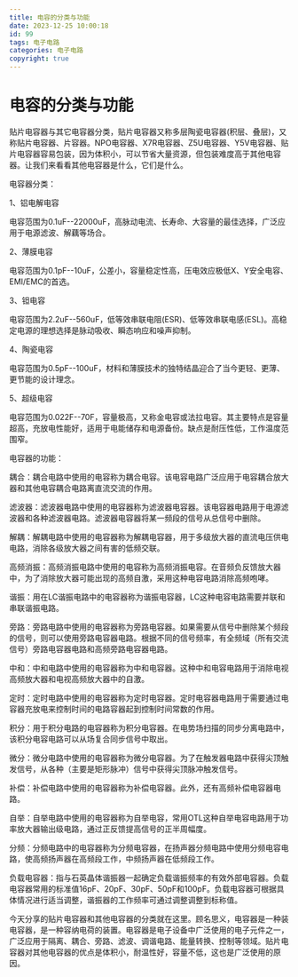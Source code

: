 ```yaml
---
title: 电容的分类与功能
date: 2023‎-12-25‎ ‏‎10:00:18
id: 99
tags: 电子电路
categories: 电子电路
copyright: true
---
```


# 电容的分类与功能

贴片电容器与其它电容器分类，贴片电容器又称多层陶瓷电容器(积层、叠层)，又称贴片电容器、片容器。NPO电容器、X7R电容器、Z5U电容器、Y5V电容器、贴片电容器容易包装，因为体积小，可以节省大量资源，但包装难度高于其他电容器。让我们来看看其他电容器是什么，它们是什么。

电容器分类：

1、铝电解电容

电容范围为0.1uF--22000uF，高脉动电流、长寿命、大容量的最佳选择，广泛应用于电源滤波、解藕等场合。

2、薄膜电容

电容范围为0.1pF--10uF，公差小，容量稳定性高，压电效应极低X、Y安全电容、EMI/EMC的首选。

3、钽电容

电容范围为2.2uF--560uF，低等效串联电阻(ESR)、低等效串联电感(ESL)。高稳定电源的理想选择是脉动吸收、瞬态响应和噪声抑制。

4、陶瓷电容

电容范围为0.5pF--100uF，材料和薄膜技术的独特结晶迎合了当今更轻、更薄、更节能的设计理念。

5、超级电容

电容范围为0.022F--70F，容量极高，又称金电容或法拉电容。其主要特点是容量超高，充放电性能好，适用于电能储存和电源备份。缺点是耐压性低，工作温度范围窄。



电容器的功能：

耦合：耦合电路中使用的电容称为耦合电容。该电容电路广泛应用于电容耦合放大器和其他电容耦合电路离直流交流的作用。

滤波器：滤波器电路中使用的电容器称为滤波器电容器。该电容器电路用于电源滤波器和各种滤波器电路。滤波器电容器将某一频段的信号从总信号中删除。

解耦：解耦电路中使用的电容器称为解耦电容器，用于多级放大器的直流电压供电电路，消除各级放大器之间有害的低频交联。

高频消振：高频消振电路中使用的电容称为高频消振电容。在音频负反馈放大器中，为了消除放大器可能出现的高频自激，采用这种电容电路消除高频咆哮。

谐振：用在LC谐振电路中的电容器称为谐振电容器，LC这种电容电路需要并联和串联谐振电路。

旁路：旁路电路中使用的电容器称为旁路电容器。如果需要从信号中删除某个频段的信号，则可以使用旁路电容器电路。根据不同的信号频率，有全频域（所有交流信号）旁路电容器电路和高频旁路电容器电路。

中和：中和电路中使用的电容器称为中和电容器。这种中和电容电路用于消除电视高频放大器和电视高频放大器中的自激。

定时：定时电路中使用的电容器称为定时电容器。定时电容器电路用于需要通过电容器充放电来控制时间的电路容器起到控制时间常数的作用。

积分：用于积分电路的电容器称为积分电容器。在电势场扫描的同步分离电路中，该积分电容电路可以从场复合同步信号中取出。

微分：微分电路中使用的电容器称为微分电容器。为了在触发器电路中获得尖顶触发信号，从各种（主要是矩形脉冲）信号中获得尖顶脉冲触发信号。

补偿：补偿电路中使用的电容器称为补偿电容器。此外，还有高频补偿电容器电路。

自举：自举电路中使用的电容器称为自举电容，常用OTL这种自举电容电路用于功率放大器输出级电路，通过正反馈提高信号的正半周幅度。

分频：分频电路中的电容器称为分频电容器，在扬声器分频电路中使用分频电容电路，使高频扬声器在高频段工作，中频扬声器在低频段工作。

负载电容器：指与石英晶体谐振器一起确定负载谐振频率的有效外部电容器。负载电容器常用的标准值16pF、20pF、30pF、50pF和100pF。负载电容器可根据具体情况进行适当调整，谐振器的工作频率可通过调整调整到标称值。



今天分享的贴片电容器和其他电容器的分类就在这里。顾名思义，电容器是一种装电容器，是一种容纳电荷的装置。电容器是电子设备中广泛使用的电子元件之一，广泛应用于隔离、耦合、旁路、滤波、调谐电路、能量转换、控制等领域。贴片电容器对其他电容器的优点是体积小，耐温性好，容量不低，这也是广泛使用的原因。